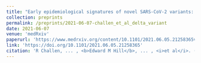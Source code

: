 ```yaml
---
title: "Early epidemiological signatures of novel SARS-CoV-2 variants: establishment of B.1.617.2 in England"
collection: preprints
permalink: /preprints/2021-06-07-challen_et_al_delta_variant
date: 2021-06-07
venue: 'medRxiv'
paperurl: 'https://www.medrxiv.org/content/10.1101/2021.06.05.21258365v1.full.pdf'
link: 'https://doi.org/10.1101/2021.06.05.21258365'
citation: 'R Challen, ... , <b>Edward M Hill</b>, ... , <i>et al</i>. (2021). &quot;Early epidemiological signatures of novel SARS-CoV-2 variants: establishment of B.1.617.2 in England.&quot; <i>medRxiv</i>. doi:10.1101&#47;2021.06.05.21258365.'
---
```


